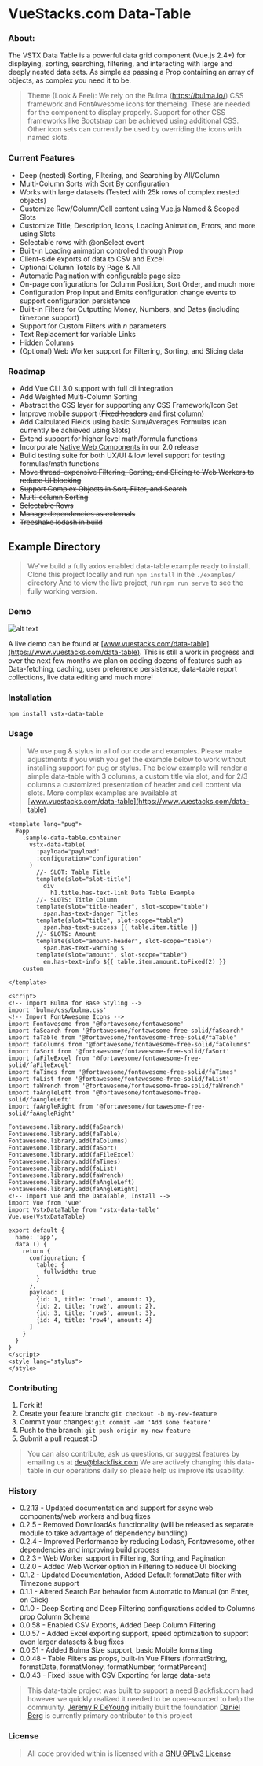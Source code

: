 # VueStacks.com Data-Table

### About:
The VSTX Data Table is a powerful data grid component (Vue.js 2.4+) for displaying, sorting, searching, filtering, and interacting with large and deeply nested data sets. As simple as passing a Prop containing an array of objects, as complex you need it to be.

> Theme (Look & Feel):
> We rely on the Bulma (https://bulma.io/) CSS framework and FontAwesome icons for themeing. These are needed for the component to display properly. Support for other CSS frameworks like Bootstrap can be achieved using additional CSS. Other icon sets can currently be used by overriding the icons with named slots.

### Current Features
 - Deep (nested) Sorting, Filtering, and Searching by All/Column
 - Multi-Column Sorts with Sort By configuration
 - Works with large datasets (Tested with 25k rows of complex nested objects)
 - Customize Row/Column/Cell content using Vue.js Named & Scoped Slots
 - Customize Title, Description, Icons, Loading Animation, Errors, and more using Slots
 - Selectable rows with @onSelect event
 - Built-in Loading animation controlled through Prop
 - Client-side exports of data to CSV and Excel
 - Optional Column Totals by Page & All
 - Automatic Pagination with configurable page size
 - On-page configurations for Column Position, Sort Order, and much more
 - Configuration Prop input and Emits configuration change events to support configuration persistence
 - Built-in Filters for Outputting Money, Numbers, and Dates (including timezone support)
 - Support for Custom Filters with *n* parameters
 - Text Replacement for variable Links
 - Hidden Columns
 - (Optional) Web Worker support for Filtering, Sorting, and Slicing data

### Roadmap
 - Add Vue CLI 3.0 support with full cli integration
 - Add Weighted Multi-Column Sorting
 - Abstract the CSS layer for supporting any CSS Framework/Icon Set
 - Improve mobile support (~~Fixed headers~~ and first column)
 - Add Calculated Fields using basic Sum/Averages Formulas (can currently be achieved using Slots)
 - Extend support for higher level math/formula functions
 - Incorporate [Native Web Components](https://developer.mozilla.org/en-US/docs/Web/Web_Components) in our 2.0 release
 - Build testing suite for both UX/UI & low level support for testing formulas/math functions
 - ~~Move thread-expensive Filtering, Sorting, and Slicing to Web Workers to reduce UI blocking~~
 - ~~Support Complex Objects in Sort, Filter, and Search~~
 - ~~Multi-column Sorting~~
 - ~~Selectable Rows~~
 - ~~Manage dependencies as externals~~
 - ~~Treeshake lodash in build~~

## Example Directory
> We've build a fully axios enabled data-table example ready to install.
> Clone this project locally and run `npm install` in the `./examples/` directory
> And to view the live project, run `npm run serve` to see the fully working version.

### Demo
![alt text][example-table-1]

[example-table-1]: example-table-1.PNG "Example Preview of Data Table"
A live demo can be found at [www.vuestacks.com/data-table](https://www.vuestacks.com/data-table). This is still a work in progress and over the next few months we plan on adding dozens of features such as Data-fetching, caching, user preference persistence, data-table report collections, live data editing and much more!

### Installation

```
npm install vstx-data-table
```

### Usage

> We use pug & stylus in all of our code and examples. Please make adjustments if you wish you get the example below to work without installing support for pug or stylus.
> The below example will render a simple data-table with 3 columns, a custom title via slot, and for 2/3 columns a customized presentation of header and cell content via slots. More complex examples are available at [www.vuestacks.com/data-table](https://www.vuestacks.com/data-table)


```vue
<template lang="pug">
  #app
    .sample-data-table.container
      vstx-data-table(
        :payload="payload"
        :configuration="configuration"
      )
        //- SLOT: Table Title
        template(slot="slot-title")
          div
            h1.title.has-text-link Data Table Example
        //- SLOTS: Title Column
        template(slot="title-header", slot-scope="table")
          span.has-text-danger Titles
        template(slot="title", slot-scope="table")
          span.has-text-success {{ table.item.title }}
        //- SLOTS: Amount
        template(slot="amount-header", slot-scope="table")
          span.has-text-warning $
        template(slot="amount", slot-scope="table")
          em.has-text-info ${{ table.item.amount.toFixed(2) }}
    custom

</template>

<script>
<!-- Import Bulma for Base Styling -->
import 'bulma/css/bulma.css'
<!-- Import FontAwesome Icons -->
import Fontawesome from '@fortawesome/fontawesome'
import faSearch from '@fortawesome/fontawesome-free-solid/faSearch'
import faTable from '@fortawesome/fontawesome-free-solid/faTable'
import faColumns from '@fortawesome/fontawesome-free-solid/faColumns'
import faSort from '@fortawesome/fontawesome-free-solid/faSort'
import faFileExcel from '@fortawesome/fontawesome-free-solid/faFileExcel'
import faTimes from '@fortawesome/fontawesome-free-solid/faTimes'
import faList from '@fortawesome/fontawesome-free-solid/faList'
import faWrench from '@fortawesome/fontawesome-free-solid/faWrench'
import faAngleLeft from '@fortawesome/fontawesome-free-solid/faAngleLeft'
import faAngleRight from '@fortawesome/fontawesome-free-solid/faAngleRight'

Fontawesome.library.add(faSearch)
Fontawesome.library.add(faTable)
Fontawesome.library.add(faColumns)
Fontawesome.library.add(faSort)
Fontawesome.library.add(faFileExcel)
Fontawesome.library.add(faTimes)
Fontawesome.library.add(faList)
Fontawesome.library.add(faWrench)
Fontawesome.library.add(faAngleLeft)
Fontawesome.library.add(faAngleRight)
<!-- Import Vue and the DataTable, Install -->
import Vue from 'vue'
import VstxDataTable from 'vstx-data-table'
Vue.use(VstxDataTable)

export default {
  name: 'app',
  data () {
    return {
      configuration: {
        table: {
          fullwidth: true
        }
      },
      payload: [
        {id: 1, title: 'row1', amount: 1},
        {id: 2, title: 'row2', amount: 2},
        {id: 3, title: 'row3', amount: 3},
        {id: 4, title: 'row4', amount: 4}
      ]
    }
  }
}
</script>
<style lang="stylus">
</style>
```

### Contributing

1. Fork it!
2. Create your feature branch: `git checkout -b my-new-feature`
3. Commit your changes: `git commit -am 'Add some feature'`
4. Push to the branch: `git push origin my-new-feature`
5. Submit a pull request :D

> You can also contribute, ask us questions, or suggest features by emailing us at [dev@blackfisk.com](mailto:dev@blackfisk.com)
> We are actively changing this data-table in our operations daily so please help us improve its usability.

### History
- 0.2.13 - Updated documentation and support for async web components/web workers and bug fixes
- 0.2.5  - Removed DownloadAs functionality (will be released as separate module to take advantage of dependency bundling)
- 0.2.4  - Improved Performance by reducing Lodash, Fontawesome, other dependencies and improving build process
- 0.2.3  - Web Worker support in Filtering, Sorting, and Pagination
- 0.2.0  - Added Web Worker option in Filtering to reduce UI blocking
- 0.1.2  - Updated Documentation, Added Default formatDate filter with Timezone support
- 0.1.1  - Altered Search Bar behavior from Automatic to Manual (on Enter, on Click)
- 0.1.0  - Deep Sorting and Deep Filtering configurations added to Columns prop Column Schema
- 0.0.58  - Enabled CSV Exports, Added Deep Column Filtering
- 0.0.57  - Added Excel exporting support, speed optimization to support even larger datasets & bug fixes
- 0.0.51  - Added Bulma Size support, basic Mobile formatting
- 0.0.48  - Table Filters as props, built-in Vue Filters (formatString, formatDate, formatMoney, formatNumber, formatPercent)
- 0.0.43  - Fixed issue with CSV Exporting for large data-sets

> This data-table project was built to support a need Blackfisk.com had however we quickly realized it needed to be open-sourced to help the community.
> [Jeremy R DeYoung](mailto:jeremy@blackfisk.com) initially built the foundation
> [Daniel Berg](mailto:daniel@blackfisk.com) is currently primary contributor to this project

### License

> All code provided within is licensed with a [GNU GPLv3 License](https://www.gnu.org/licenses/quick-guide-gplv3.en.html)
